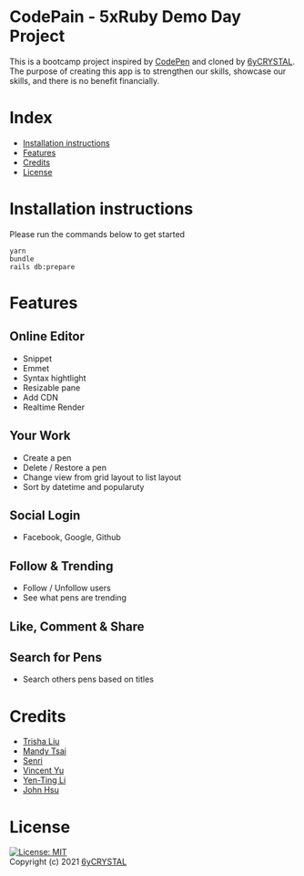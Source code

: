 # CodePain - 5xRuby Demo Day Project
This is a bootcamp project inspired by [CodePen](https://codepen.io) and cloned by [6yCRYSTAL](https://github.com/6yCRYSTAL).<br />
The purpose of creating this app is to strengthen our skills, showcase our skills, and there is no benefit financially.
# Index
- [Installation instructions](#installation-instructions)
- [Features](#features)
- [Credits](#credits)
- [License](#license)

# Installation instructions
Please run the commands below to get started
```
yarn
bundle
rails db:prepare
```
# Features
## Online Editor
- Snippet
- Emmet
- Syntax hightlight
- Resizable pane
- Add CDN
- Realtime Render
## Your Work
- Create a pen
- Delete / Restore a pen
- Change view from grid layout to list layout
- Sort by datetime and popularuty
## Social Login
- Facebook, Google, Github
## Follow & Trending
- Follow / Unfollow users
- See what pens are trending
## Like, Comment & Share
## Search for Pens
- Search others pens based on titles

# Credits
- [Trisha Liu](https://github.com/p4952015)
- [Mandy Tsai](https://github.com/mandy0315)
- [Senri](https://github.com/Senri8468)
- [Vincent Yu](https://github.com/VincentYuuu)
- [Yen-Ting Li](https://github.com/yentingli)
- [John Hsu](https://github.com/cyhsujohn)
# License
[![License: MIT](https://img.shields.io/badge/License-MIT-yellow.svg)](https://opensource.org/licenses/MIT)<br />
Copyright (c) 2021 [6yCRYSTAL](https://github.com/6yCRYSTAL)